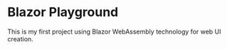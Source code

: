 # Blazor Playground

This is my first project using Blazor WebAssembly technology for web UI creation.

